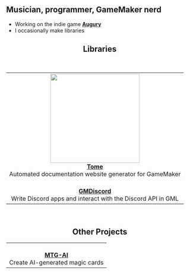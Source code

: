 ## Musician, programmer, GameMaker nerd
- Working on the indie game [**Augury**](https://store.steampowered.com/app/2016090/Augury/)
- I occasionally make libraries

<h2 align = "center"> Libraries </h3>

&nbsp;

<table align="center">
    <tr>
        <td colspan="4" align="center"><a href="https://github.com/chesrowe/Tome"><img src="https://i.imgur.com/m255R2h.png" style="height:240px"></a><br><b><a href="https://github.com/chesrowe/tome">Tome</a></b><br>Automated documentation website generator for GameMaker</td>
    </tr>
  <tr>
        <td colspan="4" align="center"><br><b><a href="https://github.com/chesrowe/gmdiscord">GMDiscord</a></b><br>Write Discord apps and interact with the Discord API in GML</td>
    </tr>
</table>

&nbsp;

<h2 align="center"> Other Projects </h2>

<table align="center">
  <tr>
    <td colspan="4" align="center"><br><b><a href="https://github.com/chesrowe/MTG-AI">MTG-AI</a></b><br>Create AI-generated magic cards</td>
  </tr>
</table>

